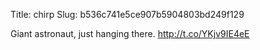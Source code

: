 Title: chirp
Slug: b536c741e5ce907b5904803bd249f129

Giant astronaut, just hanging there. <a href="http://t.co/YKjv9IE4eE">http://t.co/YKjv9IE4eE</a>
